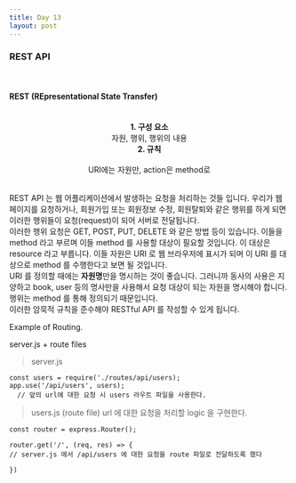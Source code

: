 ```yaml
---
title: Day 13
layout: post
---
```


### REST API

<br>

#### REST (REpresentational State Transfer)

<br>

<center><b> 1. 구성 요소 </b></center>
<center>자원, 행위, 행위의 내용</center>
<center><b> 2. 규칙 </b></center><br>
<center>URI에는 자원만, action은 method로</center>

<br>

REST API 는 웹 어플리케이션에서 발생하는 요청을 처리하는 것들 입니다. 우리가 웹 페이지를 요청하거나, 회원가입 또는 회원정보 수정, 회원탈퇴와 같은 행위를 하게 되면 이러한 행위들이 요청(request)이 되어 서버로 전달됩니다. <br>
이러한 행위 요청은 GET, POST, PUT, DELETE 와 같은 방법 등이 있습니다. 이들을 method 라고 부르며 이들 method 를 사용할 대상이 필요할 것입니다. 이 대상은 resource 라고 부릅니다. 이들 자원은 URI 로 웹 브라우저에 표시가 되며 이 URI 를 대상으로 method 를 수행한다고 보면 될 것입니다. <br>
URI 를 정의할 때에는 **자원명**만을 명시하는 것이 좋습니다. 그러니까 동사의 사용은 지양하고 book, user 등의 명사만을 사용해서 요청 대상이 되는 자원을 명시해야 합니다. 행위는 method 를 통해 정의되기 때문입니다. <br>
이러한 암묵적 규칙을 준수해야 RESTful API 를 작성할 수 있게 됩니다.

Example of Routing.

server.js + route files

> server.js

```
const users = require('./routes/api/users);
app.use('/api/users', users);
  // 앞의 url에 대한 요청 시 users 라우트 파일을 사용한다.
```

> users.js (route file)
> url 에 대한 요청을 처리할 logic 을 구현한다.

```
const router = express.Router();

router.get('/', (req, res) => {
// server.js 에서 /api/users 에 대한 요청을 route 파일로 전달하도록 했다

})
```
